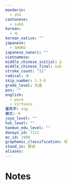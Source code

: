 ```yaml
---
mandarin:
  - shū
cantonese:
  - suk6
korean:
  - 숙
korean_native: ""
japanese:
  - SHUKU
japanese_nanori: ""
vietnamese:
middle_chinese_initial: ʑ
middle_chinese_final: ɨuk
stroke_count: "11"
radical: 水
skip_number: 1-3-8
grade_level: 先進
pos: ""
english:
  - pure
  - virtuous
羅馬字: sug
韓文: 숙
joyo_level: ""
hsk_level: ""
hanmun_edu_level: ""
danayo_id: 7111
mc_id: 1989
graphemic_classification: 叔
stand_in: 賢淑
aliases:
---
```


# Notes
